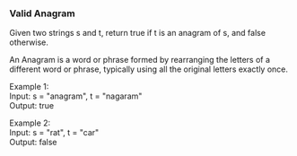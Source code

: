 ### Valid Anagram

Given two strings s and t, return true if t is an anagram of s, and false otherwise.

An Anagram is a word or phrase formed by rearranging the letters of a different word or phrase, typically using all the original letters exactly once.

Example 1:\
Input: s = "anagram", t = "nagaram"\
Output: true

Example 2:\
Input: s = "rat", t = "car"\
Output: false
 